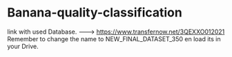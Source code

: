 # Banana-quality-classification

link with used Database. ---> https://www.transfernow.net/3QEXXO012021
Remember to change the name to NEW_FINAL_DATASET_350 en load its in your Drive. 
